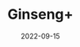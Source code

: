 ---
title: 'Ginseng+'
date: '2022-09-15' 
metatag: '' 
inventory: '0' 
draft: false 
# meta description 
shortDescripton: ''
description: 'Herb'
longdescription: ''
featured: True
# product Price
price: '150.0'
# Product Short Description
shortDescription: ''
productID: '1E7C7FD6-5424-ED11-9968-005056B3A416'
type: 'products'
category: 'Herb' 
thumnailproduct: 'https://aminsaddiquidawakhana.eralive.net/images/products/1E7C7FD6-5424-ED11-9968-005056B3A4161.png' 
images:
  - image: 'images/products/1E7C7FD6-5424-ED11-9968-005056B3A4161.png'  
Variants:
---